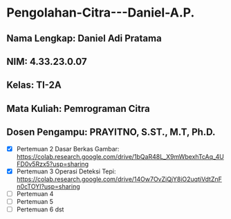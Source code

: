 # Pengolahan-Citra---Daniel-A.P.

## Nama Lengkap: Daniel Adi Pratama
## NIM: 4.33.23.0.07
## Kelas: TI-2A
## Mata Kuliah: Pemrograman Citra
## Dosen Pengampu: PRAYITNO, S.ST., M.T, Ph.D.

- [x] Pertemuan 2 Dasar Berkas Gambar: https://colab.research.google.com/drive/1bQaR48L_X9mWbexhTcAq_4UFD0v5Rzx5?usp=sharing
- [x] Pertemuan 3 Operasi Deteksi Tepi: https://colab.research.google.com/drive/14Ow7OvZiQjY8iO2uqtiVdtZnFn0cTOYI?usp=sharing
- [ ] Pertemuan 4
- [ ] Pertemuan 5
- [ ] Pertemuan 6
dst
